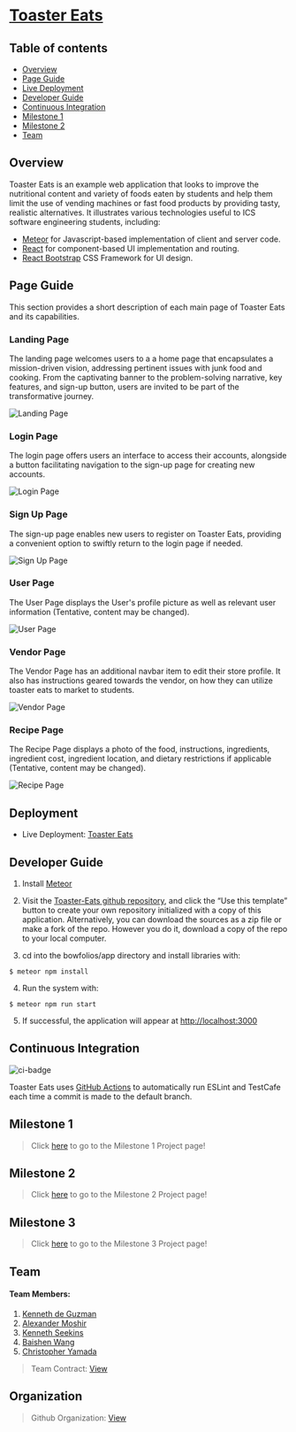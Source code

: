 # [Toaster Eats](https://toaster-eats.github.io/)

## Table of contents

- [Overview](#overview)
- [Page Guide](#page-guide)
- [Live Deployment](#deployment)
- [Developer Guide](#developer-guide)
- [Continuous Integration](#continuous-integration)
- [Milestone 1](#milestone-1)
- [Milestone 2](#milestone-2)
- [Team](#team)

## Overview

Toaster Eats is an example web application that looks to improve the nutritional content and variety of foods eaten by students and help them limit the use of vending machines or fast food products by providing tasty, realistic alternatives. It illustrates various technologies useful to ICS software engineering students, including:

- [Meteor](https://www.meteor.com/) for Javascript-based implementation of client and server code.
- [React](https://reactjs.org/) for component-based UI implementation and routing.
- [React Bootstrap](https://react-bootstrap.github.io/) CSS Framework for UI design.

## Page Guide

This section provides a short description of each main page of Toaster Eats and its capabilities.

### Landing Page
The landing page welcomes users to a a home page that encapsulates a mission-driven vision, addressing pertinent issues with junk food and cooking. From the captivating banner to the problem-solving narrative, key features, and sign-up button, users are invited to be part of the transformative journey.

![Landing Page](images/landing_page.png)

### Login Page
The login page offers users an interface to access their accounts, alongside a button facilitating navigation to the sign-up page for creating new accounts.

![Login Page](images/Login_Page.png)

### Sign Up Page
The sign-up page enables new users to register on Toaster Eats, providing a convenient option to swiftly return to the login page if needed.

![Sign Up Page](images/SignUp_Page.png)

### User Page
The User Page displays the User's profile picture as well as relevant user information (Tentative, content may be changed).

![User Page](images/ProfilePage.png)

### Vendor Page
The Vendor Page has an additional navbar item to edit their store profile. It also has instructions geared towards the vendor, on how they can utilize toaster eats to market to students. 

![Vendor Page](images/VendorPage3.jpg)

### Recipe Page
The Recipe Page displays a photo of the food, instructions, ingredients, ingredient cost, ingredient location, and dietary restrictions if applicable (Tentative, content may be changed).

![Recipe Page](images/RecipesPage.png)

## Deployment
- Live Deployment: [Toaster Eats](https://toastereats.today/)

## Developer Guide
1. Install [Meteor](https://docs.meteor.com/install.html)

2. Visit the [Toaster-Eats github repository](https://github.com/Toaster-Eats/toaster-eats), and click the “Use this template” button to create your own repository initialized with a copy of this application. Alternatively, you can download the sources as a zip file or make a fork of the repo. However you do it, download a copy of the repo to your local computer.

3. cd into the bowfolios/app directory and install libraries with:
```
$ meteor npm install
```
4. Run the system with:
```
$ meteor npm run start
```
5. If successful, the application will appear at [http://localhost:3000](http://localhost:3000)

## Continuous Integration
![ci-badge](https://github.com/Toaster-Eats/toaster-eats/actions/workflows/ci.yml/badge.svg)

Toaster Eats uses [GitHub Actions](https://docs.github.com/en/actions) to automatically run ESLint and TestCafe each time a commit is made to the default branch.

## Milestone 1
> Click [here](https://github.com/orgs/Toaster-Eats/projects/2) to go to the Milestone 1 Project page!

## Milestone 2
> Click [here](https://github.com/orgs/Toaster-Eats/projects/3/views/1) to go to the Milestone 2 Project page!

## Milestone 3
> Click [here](https://github.com/orgs/Toaster-Eats/projects/4/views/1) to go to the Milestone 3 Project page!

## Team
#### Team Members:
1. [Kenneth de Guzman](https://k-deguz.github.io/)
2. [Alexander Moshir](https://techfolio.moshir.dev/)
3. [Kenneth Seekins](https://kseekins.github.io/)
4. [Baishen Wang](https://baishenwang.github.io/)
5. [Christopher Yamada](https://citycoding.github.io/)
   
> Team Contract: [View](https://docs.google.com/document/d/1n0IWih1ujnwyixrOLsx8WL_5SpSu6oZ7mWP9MzyGwqM/edit?usp=sharing)

## Organization
> Github Organization: [View](https://github.com/Toaster-Eats)
